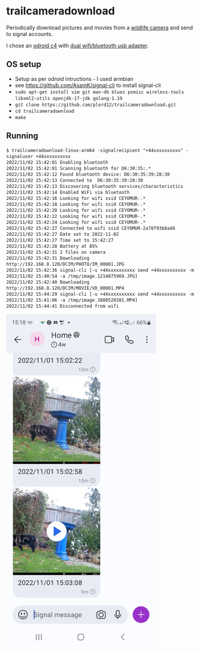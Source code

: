 # trailcameradownload

Periodically download pictures and movies from a [wildlife camera](https://www.amazon.co.uk/gp/product/B09Y8V268F)
and send to signal accounts.

I chose an [odroid c4](https://ameridroid.com/products/odroid-c4) with [dual wifi/bluetooth usb adapter](https://thepihut.com/products/combination-wifi-bluetooth-4-0-usb-adapter).

## OS setup

* Setup as per odroid intructions - I used armbian
* see https://github.com/AsamK/signal-cli to install signal-cli
* `sudo apt-get install vim git man-db bluez psmisc wireless-tools libxml2-utils openjdk-17-jdk golang-1.19`
* `git clone https://github.com/plord12/trailcameradownload.git`
* `cd trailcameradownload`
* `make`

## Running

```
$ trailcameradownload-linux-arm64 -signalrecipient "+44xxxxxxxxxx" -signaluser +44xxxxxxxxxx
2022/11/02 15:42:01 Enabling bluetooth
2022/11/02 15:42:01 Scanning bluetooth for D6:30:35:.*
2022/11/02 15:42:12 Found bluetooth device: D6:30:35:39:28:30
2022/11/02 15:42:13 Connected to  D6:30:35:39:28:30
2022/11/02 15:42:13 Discovering bluetooth services/characteristics
2022/11/02 15:42:14 Enabled WiFi via bluetooth
2022/11/02 15:42:16 Looking for wifi ssid CEYOMUR-.*
2022/11/02 15:42:18 Looking for wifi ssid CEYOMUR-.*
2022/11/02 15:42:20 Looking for wifi ssid CEYOMUR-.*
2022/11/02 15:42:22 Looking for wifi ssid CEYOMUR-.*
2022/11/02 15:42:24 Looking for wifi ssid CEYOMUR-.*
2022/11/02 15:42:27 Connected to wifi ssid CEYOMUR-2a78f93b8ad4
2022/11/02 15:42:27 Date set to 2022-11-02
2022/11/02 15:42:27 Time set to 15:42:27
2022/11/02 15:42:28 Battery at 85%
2022/11/02 15:42:31 2 files on camera
2022/11/02 15:42:31 Downloading http://192.168.8.120/DCIM/PHOTO/IM_00001.JPG
2022/11/02 15:42:36 signal-cli [-u +44xxxxxxxxxx send +44xxxxxxxxxx -m 2022/11/02 15:40:54 -a /tmp/image.1214875969.JPG]
2022/11/02 15:42:40 Downloading http://192.168.8.120/DCIM/MOVIE/VD_00001.MP4
2022/11/02 15:44:29 signal-cli [-u +44xxxxxxxxxx send +44xxxxxxxxxx -m 2022/11/02 15:41:06 -a /tmp/image.3880520381.MP4]
2022/11/02 15:44:41 Disconnected from wifi
```

<img src="Screenshot_20221101-151812_Signal.jpg" width="400">